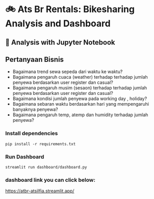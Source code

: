 # 🚲 Ats Br Rentals: Bikesharing Analysis and Dashboard

## 📝 Analysis with Jupyter Notebook

## Pertanyaan Bisnis
* Bagaimana trend sewa sepeda dari waktu ke waktu?
* Bagaimana pengaruh cuaca (weather) terhadap terhadap jumlah penyewa berdasarkan user register dan casual?
* Bagaimana pengaruh musim (sesaon) terhadap terhadap jumlah penyewa berdasarkan user register dan casual?
* Bagaimana kondisi jumlah penyewa pada working day , holiday?
* Bagaimana sebaran waktu berdasarkan hari yang mempengaruhi banyaknya penyewa?
* Bagaimana pengaruh temp, atemp dan humidity terhadap jumlah penyewa?


### Install dependencies
``` pip install -r requirements.txt ```


### Run Dashboard
``` streamlit run dashboard/dashboard.py ```

### dashboard link you can click below:
https://atbr-atsilfia.streamlit.app/